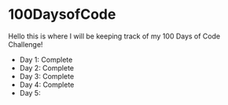 # 100DaysofCode

Hello this is where I will be keeping track of my 100 Days of Code Challenge!

- Day 1: Complete
- Day 2: Complete
- Day 3: Complete
- Day 4: Complete
- Day 5: